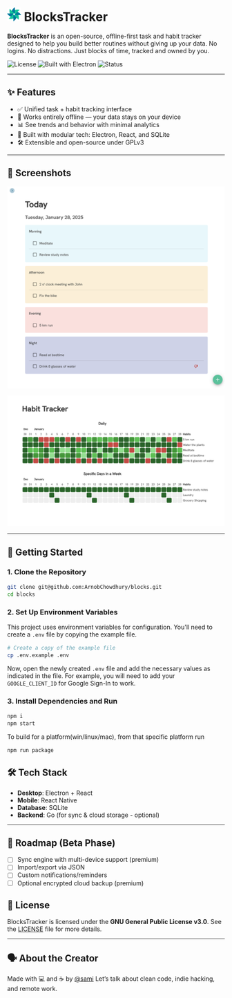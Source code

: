 # ![BlocksTracker logo](./assets/icons/32x32.png) BlocksTracker

**BlocksTracker** is an open-source, offline-first task and habit tracker designed to help you build better routines without giving up your data. No logins. No distractions. Just blocks of time, tracked and owned by you.

![License](https://img.shields.io/badge/License-GPLv3-blue.svg)
![Built with Electron](https://img.shields.io/badge/Built_with-Electron-47848F?logo=electron)
![Status](https://img.shields.io/badge/Status-Beta-orange)

---

## ✨ Features

- ✅ Unified task + habit tracking interface
- 📴 Works entirely offline — your data stays on your device
- 📊 See trends and behavior with minimal analytics
- 🧩 Built with modular tech: Electron, React, and SQLite
- 🛠️ Extensible and open-source under GPLv3

---

## 📸 Screenshots

<p align="center">
  <img src="screenshots/scr-1.png" width="600" alt="BlocksTracker screenshot 1" />
</p>

<p align="center">
  <img src="screenshots/scr-2.png" width="600" alt="BlocksTracker screenshot 1" />
</p>

---

## 🚀 Getting Started

### 1. Clone the Repository

```bash
git clone git@github.com:ArnobChowdhury/blocks.git
cd blocks
```

### 2. Set Up Environment Variables

This project uses environment variables for configuration. You'll need to create a `.env` file by copying the example file.

```bash
# Create a copy of the example file
cp .env.example .env
```

Now, open the newly created `.env` file and add the necessary values as indicated in the file. For example, you will need to add your `GOOGLE_CLIENT_ID` for Google Sign-In to work.

### 3. Install Dependencies and Run

```bash
npm i
npm start
```

To build for a platform(win/linux/mac), from that specific platform run

```bash
npm run package
```

## 🛠 Tech Stack

- **Desktop**: Electron + React
- **Mobile**: React Native
- **Database**: SQLite
- **Backend**: Go (for sync & cloud storage - optional)

---

## 🧪 Roadmap (Beta Phase)

- [ ] Sync engine with multi-device support (premium)
- [ ] Import/export via JSON
- [ ] Custom notifications/reminders
- [ ] Optional encrypted cloud backup (premium)

## 📄 License

BlocksTracker is licensed under the **GNU General Public License v3.0**.
See the [LICENSE](./License) file for more details.

---

## 🗣 About the Creator

Made with 💻 and ☕ by [@sami](https://github.com/ArnobChowdhury)
Let’s talk about clean code, indie hacking, and remote work.
